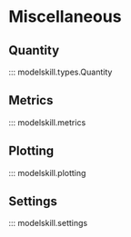 
# Miscellaneous

## Quantity

::: modelskill.types.Quantity

## Metrics

::: modelskill.metrics

## Plotting

::: modelskill.plotting

## Settings

::: modelskill.settings
